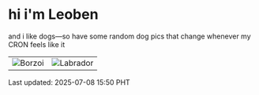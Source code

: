 # hi i'm Leoben

and i like dogs—so have some random dog pics that change whenever my CRON feels like it

|  |  |
|--------|----------|
| ![Borzoi](https://random-dog-vercel.vercel.app/api/random-borzoi?v=1751961025) | ![Labrador](https://random-dog-vercel.vercel.app/api/random-labrador?v=1751961025) |

Last updated: 2025-07-08 15:50 PHT
